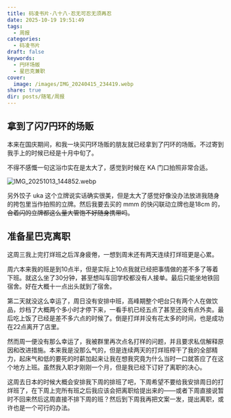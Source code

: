 ```yaml
---
title: 码凌书片·八十八·忍无可忍无须再忍
date: 2025-10-19 19:51:49
tags:
  - 周报
categories:
  - 码凌书片
draft: false
keywords:
  - 円环场贩
  - 星巴克兼职
cover:
  image: /images/IMG_20240415_234419.webp
share: true
dir: posts/随笔/周报
---
```


## 拿到了闪7円环的场贩

本来在国庆期间，和我一块买円环场贩的朋友就已经拿到了円环的场贩。不过寄到我手上的时候已经是十月中旬了。

不得不感慨一句这浴巾实在是太大了，感觉到时候在 KA 门口拍照非常合适。

![IMG_20251013_144852.webp](/images/img_20251013_144852.webp)

另外饺子 uka 这个立牌说实话确实很美，但是太大了感觉好像没办法放进我随身的挎包里当作拍照的立牌。然后我要去买的 mmm 的快闪联动立牌也是18cm 的，~~合着闪的立牌都这么量大管饱不好随身携带吗~~。

## 准备星巴克离职

这周三我上完打烊班之后浑身疲倦，一想到周末还有两天连续打烊班更是心累。

周六本来我的班是到10点半，但是实际上10点我就已经把事情做的差不多了等着下班。就这么坐了30分钟，甚至想叫车回学校都没有人接单。最后只能坐地铁回宿舍。好在大概十一点出头就到了宿舍。

第二天就没这么幸运了，周日没有安排中班，高峰期整个吧台只有两个人在做饮品，炒档了大概两个多小时才停下来，一看手机已经五点了甚至还没有点外卖。最后吃上饭了已经是差不多六点的时候了。倒是打烊并没有花太多的时间，也是成功在22点离开了店里。

然而周一便没有那么幸运了，我被群里再次点名打样的问题，并且要求私信解释原因和改进措施。本来我是没那么气的，但是连续两天的打烊班榨干了我的全部精力，起床气和低的要死的时薪加起来让我在想我究竟为什么当时一口就答应了在这个地方上班。虽然我入职才刚刚一个月，但是我已经下订好了离职的决心。

这周去日本的时候大概会安排我下周的排班了吧，下周希望不要给我安排周日的打烊班了，在下周上完所有班之后我应该会把离职给提出来的——或者下周直接说暂时不回来然后这周直接不排下周的班？然后到下周我再把文案一发，提出离职，或许也是一个可行的办法。